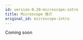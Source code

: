 ```yaml
---
id: version-0.20-microscope-intro
title: Microscope 简介
original_id: microscope-intro
---
```

Coming soon